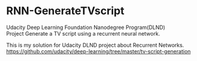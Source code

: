# RNN-GenerateTVscript
Udacity Deep Learning Foundation Nanodegree Program(DLND)  
Project Generate a TV script using a recurrent neural network.  
  
This is my solution for Udacity DLND project about Recurrent Networks.
https://github.com/udacity/deep-learning/tree/master/tv-script-generation  
